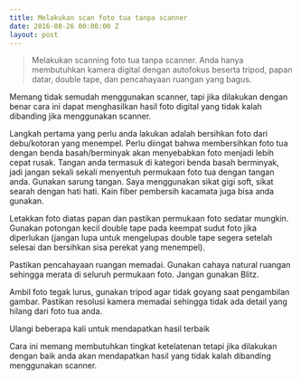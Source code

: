 ```yaml
---
title: Melakukan scan foto tua tanpa scanner
date: 2016-08-26 00:00:00 Z
layout: post
---
```


>Melakukan scanning foto tua tanpa scanner. Anda hanya membutuhkan kamera digital dengan autofokus beserta tripod, papan datar, double tape, dan pencahayaan ruangan yang bagus.

<p>Memang tidak semudah menggunakan scanner, tapi jika dilakukan dengan benar cara ini dapat menghasilkan hasil foto digital yang tidak kalah dibanding jika menggunakan scanner.</p>

Langkah pertama yang perlu anda lakukan adalah bersihkan foto dari debu/kotoran yang menempel. Perlu diingat bahwa membersihkan foto tua dengan benda basah/berminyak akan menyebabkan foto menjadi lebih cepat rusak. Tangan anda termasuk di kategori benda basah berminyak, jadi jangan sekali sekali menyentuh permukaan foto tua dengan tangan anda. Gunakan sarung tangan. Saya menggunakan sikat gigi soft, sikat searah dengan hati hati. Kain fiber pembersih kacamata juga bisa anda gunakan.


Letakkan foto diatas papan dan pastikan permukaan foto sedatar mungkin. Gunakan potongan kecil double tape pada keempat sudut foto jika diperlukan (jangan lupa untuk mengelupas double tape segera setelah selesai dan bersihkan sisa perekat yang menempel).

Pastikan pencahayaan ruangan memadai. Gunakan cahaya natural ruangan sehingga merata di seluruh permukaan foto. Jangan gunakan Blitz.

Ambil foto tegak lurus, gunakan tripod agar tidak goyang saat pengambilan gambar. Pastikan resolusi kamera memadai sehingga tidak ada detail yang hilang dari foto tua anda.

Ulangi beberapa kali untuk mendapatkan hasil terbaik

Cara ini memang membutuhkan tingkat ketelatenan tetapi jika dilakukan dengan baik anda akan mendapatkan hasil yang tidak kalah dibanding menggunakan scanner.
